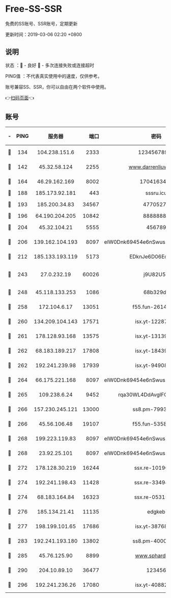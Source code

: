 # Free-SS-SSR

免费的SS账号、SSR账号，定期更新

更新时间：2019-03-06 02:20 +0800

## 说明

状态     ：🙂 - 良好 🙁 - 多次连接失败或连接超时

PING值   ：不代表真实使用中的速度，仅供参考。

账号兼容SS、SSR，你可以自由在两个软件中使用。

👉[扫码页面](https://liesauer.github.io/free-ss-ssr.github.io/)👈

## 账号

|-|PING|服务器|端口|密码|加密方式|区域|
|:----:|:----:|:-----:|-----:|:----:|:----:|:----:|
|🙂|134|104.238.151.6|2333|12345678900|aes-256-cfb|JP|
|🙂|142|45.32.58.124|2255|www.darrenliuwei.com|aes-256-cfb|JP|
|🙂|164|46.29.162.169|8002|1704163453|aes-256-cfb|RU|
|🙂|188|185.173.92.181|443|sssru.icu|rc4-md5|RU|
|🙂|193|185.200.34.83|34567|47705279|aes-256-cfb|US|
|🙂|196|64.190.204.205|10842|88888888|rc4-md5|US|
|🙂|204|45.32.104.21|5555|456789|aes-256-cfb|SG|
|🙂|206|139.162.104.193|8097|eIW0Dnk69454e6nSwuspv9DmS201tQ0D|aes-256-cfb|JP|
|🙂|212|185.133.193.119|5173|EDknJe6D06EoWDaw|aes-256-cfb|US|
|🙂|243|27.0.232.19|60026|j9U82U53|xchacha20-ietf-poly1305|HK|
|🙂|248|45.118.133.253|1086|68b329da|aes-256-cfb|SG|
|🙂|258|172.104.6.17|13051|f55.fun-26146872|aes-256-cfb|US|
|🙂|260|134.209.104.143|17571|isx.yt-12287887|aes-256-cfb|SG|
|🙂|261|178.128.93.168|13575|isx.yt-13139523|aes-256-cfb|SG|
|🙂|262|68.183.189.217|17808|isx.yt-18439872|aes-256-cfb|SG|
|🙂|262|192.241.239.98|17939|isx.yt-94908149|aes-256-cfb|US|
|🙂|264|66.175.221.168|8097|eIW0Dnk69454e6nSwuspv9DmS201tQ0D|aes-256-cfb|US|
|🙂|265|109.238.6.24|9452|rqa30WL4DdAvgIFG6Fs3znzTa|aes-256-cfb|FR|
|🙂|266|157.230.245.121|13000|ss8.pm-79933809|aes-256-cfb|SG|
|🙂|266|45.56.106.48|19107|f55.fun-53586818|aes-256-cfb|US|
|🙂|268|199.223.119.83|8097|eIW0Dnk69454e6nSwuspv9DmS201tQ0D|aes-256-cfb|US|
|🙂|268|23.92.25.101|8097|eIW0Dnk69454e6nSwuspv9DmS201tQ0D|aes-256-cfb|US|
|🙂|272|178.128.30.219|16244|ssx.re-10190276|aes-256-cfb|SG|
|🙂|274|192.241.198.43|11428|ssx.re-33494381|aes-256-cfb|US|
|🙂|274|68.183.164.84|16323|ssx.re-05315643|aes-256-cfb|US|
|🙂|276|185.134.21.41|11135|edgkeb|aes-256-cfb|GB|
|🙂|277|198.199.101.65|17686|isx.yt-38768454|aes-256-cfb|US|
|🙂|283|192.241.193.180|13802|ss8.pm-40001184|aes-256-cfb|US|
|🙂|285|45.76.125.90|8899|www.sphard.com|aes-256-cfb|JP|
|🙂|290|204.10.89.10|36477|123456|aes-256-cfb|US|
|🙂|296|192.241.236.26|17080|isx.yt-40882343|aes-256-cfb|US|
